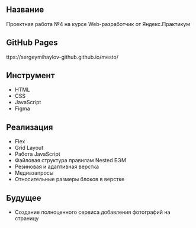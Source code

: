 ## Название
Проектная работа №4 
на курсе Web-разработчик от Яндекс.Практикум

## GitHub Pages 
ttps://sergeymihaylov-github.github.io/mesto/

## Инструмент
* HTML
* CSS
* JavaScript
* Figma

## Реализация
* Flex
* Grid Layout
* Работа JavaScript
* Файловая структура правилам Nested БЭМ
* Резиновая и адаптивная верстка
* Медиазапросы
* Относительные размеры блоков в верстке

## Будущее
* Создание полноценного сервиса добавления фотографий на страницу
